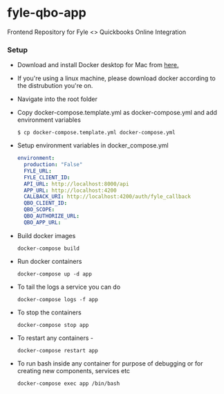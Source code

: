 # fyle-qbo-app
Frontend Repository for Fyle &lt;> Quickbooks Online Integration

### Setup

* Download and install Docker desktop for Mac from [here.](https://www.docker.com/products/docker-desktop)

* If you're using a linux machine, please download docker according to the distrubution you're on.

* Navigate into the root folder

* Copy docker-compose.template.yml as docker-compose.yml and add environment variables

    ```
    $ cp docker-compose.template.yml docker-compose.yml
    ```

* Setup environment variables in docker_compose.yml

    ```yaml
    environment:
      production: "False"
      FYLE_URL: 
      FYLE_CLIENT_ID: 
      API_URL: http://localhost:8000/api
      APP_URL: http://localhost:4200
      CALLBACK_URI: http://localhost:4200/auth/fyle_callback
      QBO_CLIENT_ID: 
      QBO_SCOPE: 
      QBO_AUTHORIZE_URL: 
      QBO_APP_URL: 
   ```

* Build docker images

    ```
    docker-compose build
    ```

* Run docker containers

    ```
    docker-compose up -d app
    ```

* To tail the logs a service you can do

    ```
    docker-compose logs -f app
    ```

* To stop the containers

    ```
    docker-compose stop app
    ```

* To restart any containers -

    ```
    docker-compose restart app
    ```

* To run bash inside any container for purpose of debugging or for creating new components, services etc

    ```
    docker-compose exec app /bin/bash
    ```
